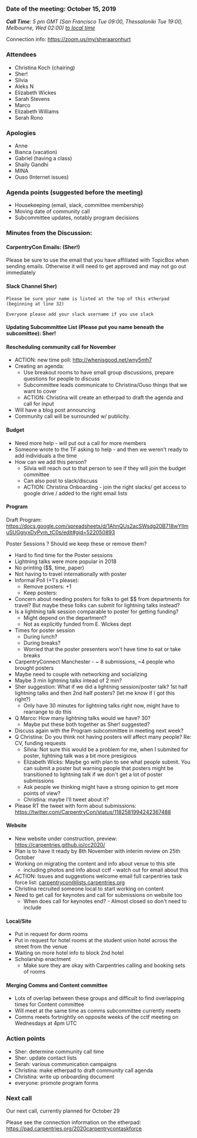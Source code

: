 ### Date of the meeting: October 15, 2019

_**Call Time**: 5 pm GMT (San Francisco Tue 09:00, Thessaloniki Tue 19:00, Melbourne, Wed 02:00)_
_[to local time](https://www.timeanddate.com/worldclock/fixedtime.html?msg=CarpentryCon2020+Taskforce+Meeting&iso=20191015T20&p1=170&ah=1)_

Connection info: https://zoom.us/my/sheraaronhurt

### Attendees

- Christina Koch (chairing)
- Sher!
- Silvia
- Aleks N
- Elizabeth Wickes
- Sarah Stevens
- Marco
- Elizabeth Williams
- Serah Rono

### Apologies

- Anne
- Bianca (vacation)
- Gabriel (having a class)
- Shaily Gandhi
- MINA
- Ouso (Internet issues)

### Agenda points (suggested before the meeting)
  
  - Housekeeping (email, slack, committee membership)
  - Moving date of community call
  - Subcommittee updates, notably program decisions
  
### Minutes from the Discussion:

#### CarpentryCon Emails: (Sher!) 

Please be sure to use the email that you have affiliated with TopicBox when sending emails. Otherwise it will need to get approved and may not go out immediately

#### Slack Channel Sher)

    Please be sure your name is listed at the top of this etherpad (beginning at line 32)

    Everyone please add your slack username if you use slack

#### Updating Subcommittee List (Please put you name beneath the subcomittee): Sher!

#### Rescheduling community call for November

- ACTION: new time poll: http://whenisgood.net/wny5mh7
- Creating an agenda: 
  - Use breakout rooms to have small group discussions, prepare questions for people to discuss
  - Subcommittee leads communicate to Christina/Ouso things that we want to cover
  - ACTION: Christina will create an etherpad to draft the agenda and call for input
- Will have a blog post announcing
- Community call will be surrounded w/ publicity.

#### Budget

- Need more help - will put out a call for more members
- Someone wrote to the TF asking to help - and then we weren't ready to add individuals a the time
- How can we add this person?
  - Silvia will reach out to that person to see if they will join the budget committee
  - Can also post to slack/discuss
  - ACTION: Christina Onboarding - join the right slacks/ get access to google drive / added to the right email lists

#### Program

Draft Program: https://docs.google.com/spreadsheets/d/1AhnQUs2acSWsdg20B718wYllmuSUGgiyxDyPvm_tC0s/edit#gid=522050893

Poster Sessions ? Should we keep these or remove them?

- Hard to find time for the Poster sessions
- Lightning talks were more popular in 2018
- No printing ($$, time, paper)
- Not having to travel internationally with poster
- Informal Poll (+1's please):
  - Remove posters: +1
  - Keep posters: 
- Concern about needing posters for folks to get $$ from departments for travel?  But maybe these folks can submit for lightning talks instead?
- Is a lightning talk session comparable to poster for getting funding? 
  - Might depend on the department?
  - Not as explicitly funded from E. Wickes dept
- Times for poster session
  - During lunch?
  - During breaks?
  - Worried that the poster presenters won't have time to eat or take breaks
- CarpentryConnect Manchester - ~ 8 submissions, ~4 people who brought posters
- Maybe need to couple with networking and socializing
- Maybe 3 min lightning talks intead of 2 min?
- Sher suggestion: What if we did a lightning session/poster talk? 1st half lightning talks and then 2nd half posters? (let me know if I got this right?)
  - Only have 30 minutes for lightning talks right now, might have to rearrange to do this
- Q Marco: How many lightning talks would we have?  30? 
  - Maybe put these both together as Sher! suggested?
- Discuss again with the Program subcommittee in meeting next week?
- Q Christina: Do you think not having posters will affect many people?  Re: CV, funding requests
  - Silvia: Not sure this would be a problem for me, when I submited for poster, lightning talk was a bit more presigious
  - Elizabeth Wicks: Maybe go with plan to see what people submit. You can submit a poster but warning people that posters might be transitioned to lightning talk if we don't get a lot of poster submissions
  - Ask people we thinking might have a strong opinion to get more points of view?  
  - Christina: maybe I'll tweet about it? 
- Please RT the tweet with form about submissions: https://twitter.com/CarpentryCon/status/1182581994242367488

#### Website

- New website under construction, preview: https://carpentries.github.io/cc2020/
- Plan is to have it ready by 8th November with interim review on 25th October
- Working on migrating the content and info about venue to this site 
  - including photos and info about cctf - watch out for email about this
- ACTION: Issues and suggestions welcome email full carpentries task force list: carpentrycon@lists.carpentries.org
- Christina recruited someone local to start working on content
- Need to get call for keynotes and call for submissions on website too
  - When does call for keynotes end? - Almost closed so don't need to include

#### Local/Site

- Put in request for dorm rooms
- Put in request for hotel rooms at the student union hotel across the street from the venue
- Waiting on more hotel info to block 2nd hotel
- Scholarship enactment
  - Make sure they are okay with Carpentries calling and booking sets of rooms

 #### Merging Comms and Content committee

- Lots of overlap between these groups and difficult to find overlapping times for Content committee
- Will meet at the same time as comms subcommittee currently meets
- Comms meets fortnightly on opposite weeks of the cctf meeting on Wednesdays at 4pm UTC
    
### Action points

  - Sher: determine community call time
  - Sher: update contact lists
  - Serah: various communication campaigns
  - Christina: make etherpad to draft community call agenda
  - Christina: write up onboarding document
  - everyone: promote program forms

### Next call

Our next call, currently planned for October 29

Please see the connection information on the etherpad: https://pad.carpentries.org/2020carpentrycontaskforce
